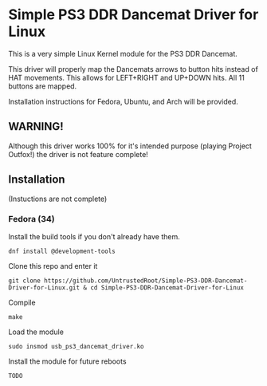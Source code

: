 # Simple PS3 DDR Dancemat Driver for Linux

This is a very simple Linux Kernel module for the PS3 DDR Dancemat.

This driver will properly map the Dancemats arrows to button hits instead of HAT movements.
This allows for LEFT+RIGHT and UP+DOWN hits.
All 11 buttons are mapped.

Installation instructions for Fedora, Ubuntu, and Arch will be provided.

## WARNING!
Although this driver works 100% for it's intended purpose (playing Project Outfox!) the driver
is not feature complete!

## Installation
(Instuctions are not complete)
### Fedora (34)
Install the build tools if you don't already have them.

`dnf install @development-tools`

Clone this repo and enter it

`git clone https://github.com/UntrustedRoot/Simple-PS3-DDR-Dancemat-Driver-for-Linux.git & cd Simple-PS3-DDR-Dancemat-Driver-for-Linux`

Compile

`make`

Load the module

`sudo insmod usb_ps3_dancemat_driver.ko`

Install the module for future reboots

`TODO`
